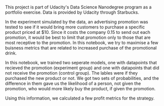 This project is part of Udacity's Data Science Nanodegree program as a portfolio exercise.
Data is provided by Udacity through Starbucks.

In the experiment simulated by the data, an advertising promotion was tested to see if it would bring more customers to
purchase a specific product priced at $10. Since it costs the company 0.15 to send out each promotion, it would be best to
limit that promotion only to those that are most receptive to the promotion.
In this notebook, we try to maximise a few buisness metrics that are related to increased purchase of the promotional drink.

In this notebook, we  trained two seperate models, one with datapoints that recieved the promotion (experiment group) and one with datapoints that did not receive the promotion (control group). The lables were if they purchased the new product or not.
We got two sets of probabilities, and the difference in them gave us the likelihood of a person, not given the promotion, 
who would more likely buy the product, if given the promotion.

Using this information, we calculated a few profit metrics for the strategy.
